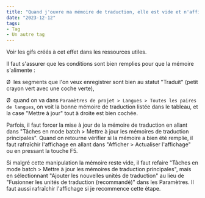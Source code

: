 ```yaml
---
title: "Quand j'ouvre ma mémoire de traduction, elle est vide et n'affiche que “(Aucune unité de traduction à afficher.)”. Comment faire pour la remplir ?"
date: "2023-12-12"
tags:
- Tag
- Un autre tag
---
```


Voir les gifs créés à cet effet dans les ressources utiles.

Il faut s'assurer que les conditions sont bien remplies pour que la mémoire s'alimente :

Ø  les segments que l'on veux enregistrer sont bien au statut "Traduit" (petit crayon vert avec une coche verte),

Ø  quand on va dans `Paramètres de projet > Langues > Toutes les paires de langues`, on voit la bonne mémoire de traduction listée dans le tableau, et la case "Mettre à jour" tout à droite est bien cochée.

Parfois, il faut forcer la mise à jour de la mémoire de traduction en allant dans "Tâches en mode batch > Mettre à jour les mémoires de traduction principales". Quand on retourne vérifier si la mémoire a bien été remplie, il faut rafraîchir l'affichage en allant dans "Afficher > Actualiser l'affichage" ou en pressant la touche F5.

Si malgré cette manipulation la mémoire reste vide, il faut refaire "Tâches en mode batch > Mettre à jour les mémoires de traduction principales", mais en sélectionnant "Ajouter les nouvelles unités de traduction" au lieu de "Fusionner les unités de traduction (recommandé)" dans les Paramètres. Il faut aussi rafraîchir l'affichage si je recommence cette étape.
